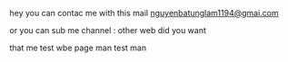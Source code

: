 hey you can contac me with this mail nguyenbatunglam1194@gmai.com

or you can sub me channel : other web did you want

<!DOCTYPE html PUBLIC "-//W3C//DTD XHTML 1.0 Transitional//EN" "http://www.w3.org/TR/xhtml1/DTD/xhtml1-transitional.dtd">
<html xmlns="http://www.test.org/1999/xhtml">
<head>
<meta content="text/html; charset=utf-8" http-equiv="Content-Type" >
<this a test>that me test wbe page</test>
</head>
<body>
</body>
</html>
<link href = " some thiking test "
<!DOCTYPE html PUBLIC "-//W3C//DTD XHTML 1.0 Transitional//EN" "http://www.w3.org/TR/xhtml1/DTD/xhtml1-transitional.dtd">
<html xmlns="http://www.w3.org/1999/xhtml">
<head>
<meta content="text/html; charset=utf-8" http-equiv="Content-Type" >
<title>Untitled 1</title>
</head>
<body>
</body>
</html>
<!DOCTYPE html PUBLIC "-//W3C//DTD XHTML 1.0 Transitional//EN" "http://www.w3.org/TR/xhtml1/DTD/xhtml1-transitional.dtd">
<html xmlns="http://www.w3.org/1999/xhtml">
<head>
<meta content="text/html; charset=utf-8" http-equiv="Content-Type" >
<title>Untitled 1</title>
</head>
<body>
</body>
</html><!DOCTYPE html PUBLIC "-//W3C//DTD XHTML 1.0 Transitional//EN" "http://www.w3.org/TR/xhtml1/DTD/xhtml1-transitional.dtd">
<html xmlns="http://www.w3.org/1999/xhtml">
<head>
<meta content="text/html; charset=utf-8" http-equiv="Content-Type" >
<title>Untitled 1</title>
</head>
<body>
</body>
</html><!DOCTYPE html PUBLIC "-//W3C//DTD XHTML 1.0 Transitional//EN" "http://www.w3.org/TR/xhtml1/DTD/xhtml1-transitional.dtd">
<html xmlns="http://www.w3.org/1999/xhtml">
<head>
<meta content="text/html; charset=utf-8" http-equiv="Content-Type" >
<title>Untitled 1</title>
</head>
<body>
</body>
</html><!DOCTYPE html PUBLIC "-//W3C//DTD XHTML 1.0 Transitional//EN" "http://www.w3.org/TR/xhtml1/DTD/xhtml1-transitional.dtd">
<html xmlns="http://www.w3.org/1999/xhtml">
<head>
<meta content="text/html; charset=utf-8" http-equiv="Content-Type" >
<title>Untitled 1</title>
</head>
<body>
</body>
</html><!DOCTYPE html PUBLIC "-//W3C//DTD XHTML 1.0 Transitional//EN" "http://www.w3.org/TR/xhtml1/DTD/xhtml1-transitional.dtd">
<html xmlns="http://www.w3.org/1999/xhtml">
<head>
<meta content="text/html; charset=utf-8" http-equiv="Content-Type" >
<title>Untitled 1</title>
</head> man test 
<body>
</body>man
</html><!DOCTYPE html PUBLIC "-//W3C//DTD XHTML 1.0 Transitional//EN" "http://www.w3.org/TR/xhtml1/DTD/xhtml1-transitional.dtd">
<html xmlns="http://www.w3.org/1999/xhtml">
<head>
<meta content="text/html; charset=utf-8" http-equiv="Content-Type" >
<title>Untitled 1</title>
</head>
<body>
</body>
</html><!DOCTYPE html PUBLIC "-//W3C//DTD XHTML 1.0 Transitional//EN" "http://www.w3.org/TR/xhtml1/DTD/xhtml1-transitional.dtd">
<html xmlns="http://www.w3.org/1999/xhtml">
<head>
<meta content="text/html; charset=utf-8" http-equiv="Content-Type" >
<title>Untitled 1</title>
</head>
<body>
</body>
</html><!DOCTYPE html PUBLIC "-//W3C//DTD XHTML 1.0 Transitional//EN" "http://www.w3.org/TR/xhtml1/DTD/xhtml1-transitional.dtd">
<html xmlns="http://www.w3.org/1999/xhtml">
<head>
<meta content="text/html; charset=utf-8" http-equiv="Content-Type" >
<title>test more time</title>
</head>
<body>
</body>
</html><!DOCTYPE html PUBLIC "-//W3C//DTD XHTML 1.0 Transitional//EN" "http://www.w3.org/TR/xhtml1/DTD/xhtml1-transitional.dtd">
<html xmlns="http://www.w3.org/1999/xhtml">
<head>
<meta content="text/html; charset=utf-8" http-equiv="Content-Type" >
<title>Untitled 1</title>
</head>
<body>
</body>
</html><!DOCTYPE html PUBLIC "-//W3C//DTD XHTML 1.0 Transitional//EN" "http://www.w3.org/TR/xhtml1/DTD/xhtml1-transitional.dtd">
<html xmlns="http://www.w3.org/1999/xhtml">
<head>
<meta content="text/html; charset=utf-8" http-equiv="Content-Type" >
<title>Untitled 1</title>
</head>
<body>
</body>
</html><!DOCTYPE html PUBLIC "-//W3C//DTD XHTML 1.0 Transitional//EN" "http://www.w3.org/TR/xhtml1/DTD/xhtml1-transitional.dtd">
<html xmlns="http://www.w3.org/1999/xhtml">
<head>
<meta content="text/html; charset=utf-8" http-equiv="Content-Type" >
<title>Untitled 1</title>
</head>
<body>
</body>
</html><!DOCTYPE html PUBLIC "-//W3C//DTD XHTML 1.0 Transitional//EN" "http://www.w3.org/TR/xhtml1/DTD/xhtml1-transitional.dtd">
<html xmlns="http://www.w3.org/1999/xhtml">
<head>
<meta content="text/html; charset=utf-8" http-equiv="Content-Type" >
<title>Untitled 1</title>
</head>
<body>
</body>
</html>
